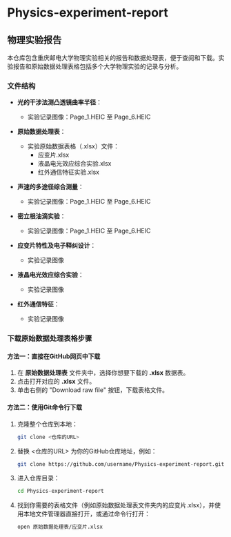 # Physics-experiment-report

## 物理实验报告

本仓库包含重庆邮电大学物理实验相关的报告和数据处理表，便于查阅和下载。实验报告和原始数据处理表格包括多个大学物理实验的记录与分析。

### 文件结构

- **光的干涉法测凸透镜曲率半径**：
  - 实验记录图像：Page_1.HEIC 至 Page_6.HEIC

- **原始数据处理表**：
  - 实验原始数据表格（.xlsx）文件：
    - 应变片.xlsx
    - 液晶电光效应综合实验.xlsx
    - 红外通信特征实验.xlsx

- **声速的多途径综合测量**：
  - 实验记录图像：Page_1.HEIC 至 Page_6.HEIC

- **密立根油滴实验**：
  - 实验记录图像：Page_1.HEIC 至 Page_6.HEIC

- **应变片特性及电子释纠设计**：
  - 实验记录图像

- **液晶电光效应综合实验**：
  - 实验记录图像

- **红外通信特征**：
  - 实验记录图像

### 下载原始数据处理表格步骤

#### 方法一：直接在GitHub网页中下载

1. 在 **原始数据处理表** 文件夹中，选择你想要下载的 **.xlsx** 数据表。
2. 点击打开对应的 **.xlsx** 文件。
3. 单击右侧的 "Download raw file" 按钮，下载表格文件。

#### 方法二：使用Git命令行下载

1. 克隆整个仓库到本地：
   ```bash
   git clone <仓库的URL>
   ```

2. 替换 <仓库的URL> 为你的GitHub仓库地址，例如：

    ```bash
    git clone https://github.com/username/Physics-experiment-report.git
    ```

3. 进入仓库目录：

    ```bash
    cd Physics-experiment-report
    ```
4. 找到你需要的表格文件（例如原始数据处理表文件夹内的应变片.xlsx），并使用本地文件管理器直接打开，或通过命令行打开：

    ```bash
    open 原始数据处理表/应变片.xlsx
    ```
